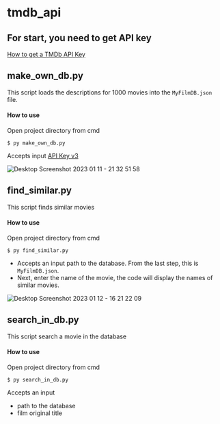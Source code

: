 # tmdb_api
## For start, you need to get API key
[How to get a TMDb API Key](https://docs.themeluxury.com/movieasap/getting-started/how-to-get-a-tmdb-api-key/)

## make_own_db.py
This script loads the descriptions for 1000 movies into the `MyFilmDB.json` file.

#### How to use
Open project directory from cmd
```
$ py make_own_db.py
```
Accepts input [API Key v3](https://www.themoviedb.org/settings/api)

![Desktop Screenshot 2023 01 11 - 21 32 51 58](https://user-images.githubusercontent.com/105148929/211833548-e08880eb-028e-45cb-8e69-8f1b3b925c40.png)

## find_similar.py
This script finds similar movies

#### How to use
Open project directory from cmd
```
$ py find_similar.py
```
- Accepts an input path to the database. From the last step, this is `MyFilmDB.json`.
- Next, enter the name of the movie, the code will display the names of similar movies.

![Desktop Screenshot 2023 01 12 - 16 21 22 09](https://user-images.githubusercontent.com/105148929/212028117-357cc3ec-923f-4288-93bb-ce459450d5f9.png)

## search_in_db.py
This script search a movie in the database

#### How to use
Open project directory from cmd
```
$ py search_in_db.py
```
Accepts an input 
- path to the database
- film original title



